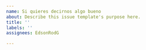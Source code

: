 ```yaml
---
name: Si quieres decirnos algo bueno
about: Describe this issue template's purpose here.
title: ''
labels: ''
assignees: EdsonRodG

---
```



